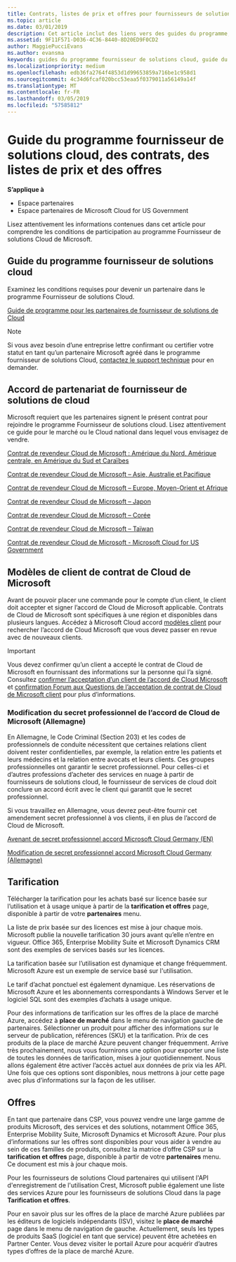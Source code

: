```yaml
---
title: Contrats, listes de prix et offres pour fournisseurs de solutions Cloud | Espace partenaires
ms.topic: article
ms.date: 03/01/2019
description: Cet article inclut des liens vers des guides du programme, des contrats de partenariat, des contrats client, des listes de prix et des offres pour fournisseurs de solutions Cloud.
ms.assetid: 9F11F571-D036-4C36-8440-8D20ED9F0CD2
author: MaggiePucciEvans
ms.author: evansma
keywords: guides du programme fournisseur de solutions cloud, guide du programme, contrats de partenariat, contrat client, listes de prix, offres
ms.localizationpriority: medium
ms.openlocfilehash: edb36fa2764f4853d1d99653859a716be1c958d1
ms.sourcegitcommit: 4c34d6fcaf020bcc53eaa5f0379011a56149a14f
ms.translationtype: MT
ms.contentlocale: fr-FR
ms.lasthandoff: 03/05/2019
ms.locfileid: "57585812"
---
```

# <a name="cloud-solution-provider-program-guide-agreements-price-lists-and-offers"></a>Guide du programme fournisseur de solutions cloud, des contrats, des listes de prix et des offres

**S’applique à**

-  Espace partenaires
-  Espace partenaires de Microsoft Cloud for US Government


Lisez attentivement les informations contenues dans cet article pour comprendre les conditions de participation au programme Fournisseur de solutions Cloud de Microsoft. 

## <a name="cloud-solution-provider-program-guide"></a>Guide du programme fournisseur de solutions cloud

Examinez les conditions requises pour devenir un partenaire dans le programme Fournisseur de solutions Cloud.

[Guide de programme pour les partenaires de fournisseur de solutions de Cloud](https://go.microsoft.com/fwlink/p/?LinkId=617100)

>[!Note]
>Si vous avez besoin d’une entreprise lettre confirmant ou certifier votre statut en tant qu’un partenaire Microsoft agréé dans le programme fournisseur de solutions Cloud, [contactez le support technique](https://partner.microsoft.com/pcv/servicerequests/create) pour en demander.

## <a name="cloud-solution-provider-partner-agreement"></a>Accord de partenariat de fournisseur de solutions de cloud

Microsoft requiert que les partenaires signent le présent contrat pour rejoindre le programme Fournisseur de solutions cloud. Lisez attentivement ce guide pour le marché ou le Cloud national dans lequel vous envisagez de vendre.

[Contrat de revendeur Cloud de Microsoft : Amérique du Nord, Amérique centrale, en Amérique du Sud et Caraïbes](https://download.microsoft.com/download/2/C/8/2C8CAC17-FCE7-4F51-9556-4D77C7022DF5/MCRA2018_AOC_ENG_Sep2018_CR.pdf)

[Contrat de revendeur Cloud de Microsoft – Asie, Australie et Pacifique](https://download.microsoft.com/download/2/C/8/2C8CAC17-FCE7-4F51-9556-4D77C7022DF5/MCRA2018_APOC_ENG_Mar2019_CR.pdf)

[Contrat de revendeur Cloud de Microsoft – Europe, Moyen-Orient et Afrique](https://download.microsoft.com/download/2/C/8/2C8CAC17-FCE7-4F51-9556-4D77C7022DF5/MCRA2018_EOC_ENG_Sep2018_CR.pdf)

[Contrat de revendeur Cloud de Microsoft – Japon](https://download.microsoft.com/download/2/C/8/2C8CAC17-FCE7-4F51-9556-4D77C7022DF5/MCRA2018_JPN_ENG_Sep2018_CR.pdf)

[Contrat de revendeur Cloud de Microsoft – Corée](https://download.microsoft.com/download/2/C/8/2C8CAC17-FCE7-4F51-9556-4D77C7022DF5/MCRA2018_KOR_ENG_Sep2018_CR.pdf)

[Contrat de revendeur Cloud de Microsoft – Taïwan](https://download.microsoft.com/download/2/C/8/2C8CAC17-FCE7-4F51-9556-4D77C7022DF5/MCRA2018_TAI_ENG_Sep2018_CR.pdf)

[Contrat de revendeur Cloud de Microsoft - Microsoft Cloud for US Government](https://download.microsoft.com/download/2/C/8/2C8CAC17-FCE7-4F51-9556-4D77C7022DF5/MCRA2018_AOC_USGCC_ENG_Feb2019_CR.pdf)

## <a name="microsoft-cloud-agreement-customer-templates"></a>Modèles de client de contrat de Cloud de Microsoft

Avant de pouvoir placer une commande pour le compte d’un client, le client doit accepter et signer l’accord de Cloud de Microsoft applicable. Contrats de Cloud de Microsoft sont spécifiques à une région et disponibles dans plusieurs langues. Accédez à Microsoft Cloud accord [modèles client](agreements.md) pour rechercher l’accord de Cloud Microsoft que vous devez passer en revue avec de nouveaux clients.

>[!IMPORTANT]
>Vous devez confirmer qu’un client a accepté le contrat de Cloud de Microsoft en fournissant des informations sur la personne qui l’a signé. Consultez [confirmer l’acceptation d’un client de l’accord de Cloud Microsoft](confirm-consent.md) et [confirmation Forum aux Questions de l’acceptation de contrat de Cloud de Microsoft client](confirm-consent-faq.md) pour plus d’informations.

### <a name="professional-secrecy-amendment-to-the-microsoft-cloud-agreement-germany"></a>Modification du secret professionnel de l’accord de Cloud de Microsoft (Allemagne)

En Allemagne, le Code Criminal (Section 203) et les codes de professionnels de conduite nécessitent que certaines relations client doivent rester confidentielles, par exemple, la relation entre les patients et leurs médecins et la relation entre avocats et leurs clients. Ces groupes professionnelles ont garantir le secret professionnel. Pour celles-ci et d’autres professions d’acheter des services en nuage à partir de fournisseurs de solutions cloud, le fournisseur de services de cloud doit conclure un accord écrit avec le client qui garantit que le secret professionnel. 

Si vous travaillez en Allemagne, vous devrez peut-être fournir cet amendement secret professionnel à vos clients, il en plus de l’accord de Cloud de Microsoft.

[Avenant de secret professionnel accord Microsoft Cloud Germany (EN)](https://go.microsoft.com/fwlink/?linkid=2030827&clcid=0x409)

[Modification de secret professionnel accord Microsoft Cloud Germany (Allemagne)](https://go.microsoft.com/fwlink/?linkid=2030827&clcid=0x407)


## <a name="pricing"></a>Tarification


Télécharger la tarification pour les achats basé sur licence basée sur l’utilisation et à usage unique à partir de la **tarification et offres** page, disponible à partir de votre **partenaires** menu. 

La liste de prix basée sur des licences est mise à jour chaque mois. Microsoft publie la nouvelle tarification 30 jours avant qu’elle n’entre en vigueur. Office 365, Enterprise Mobility Suite et Microsoft Dynamics CRM sont des exemples de services basés sur les licences. 

La tarification basée sur l’utilisation est dynamique et change fréquemment. Microsoft Azure est un exemple de service basé sur l'utilisation.

Le tarif d’achat ponctuel est également dynamique. Les réservations de Microsoft Azure et les abonnements correspondants à Windows Server et le logiciel SQL sont des exemples d’achats à usage unique. 

Pour des informations de tarification sur les offres de la place de marché Azure, accédez à **place de marché** dans le menu de navigation gauche de partenaires. Sélectionner un produit pour afficher des informations sur le serveur de publication, références (SKU) et la tarification. Prix de ces produits de la place de marché Azure peuvent changer fréquemment. Arrive très prochainement, nous vous fournirons une option pour exporter une liste de toutes les données de tarification, mises à jour quotidiennement. Nous allons également être activer l’accès actuel aux données de prix via les API. Une fois que ces options sont disponibles, nous mettrons à jour cette page avec plus d’informations sur la façon de les utiliser.

## <a name="offers"></a>Offres


En tant que partenaire dans CSP, vous pouvez vendre une large gamme de produits Microsoft, des services et des solutions, notamment Office 365, Enterprise Mobility Suite, Microsoft Dynamics et Microsoft Azure. Pour plus d’informations sur les offres sont disponibles pour vous aider à vendre au sein de ces familles de produits, consultez la matrice d’offre CSP sur la **tarification et offres** page, disponible à partir de votre **partenaires** menu. Ce document est mis à jour chaque mois.

Pour les fournisseurs de solutions Cloud partenaires qui utilisent l'API d'enregistrement de l'utilisation Crest, Microsoft publie également une liste des services Azure pour les fournisseurs de solutions Cloud dans la page **Tarification et offres**.

Pour en savoir plus sur les offres de la place de marché Azure publiées par les éditeurs de logiciels indépendants (ISV), visitez le **place de marché** page dans le menu de navigation de gauche. Actuellement, seuls les types de produits SaaS (logiciel en tant que service) peuvent être achetées en Partner Center. Vous devez visiter le portail Azure pour acquérir d’autres types d’offres de la place de marché Azure.


